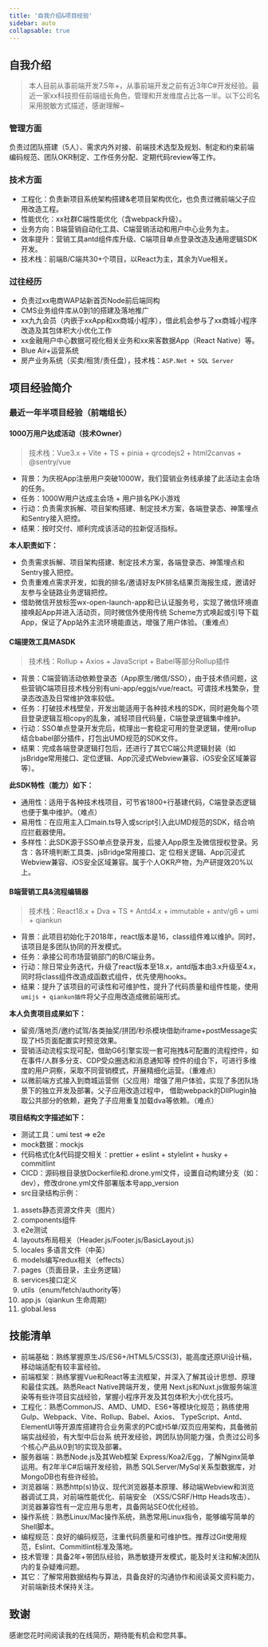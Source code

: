 ```yaml
---
title: '自我介绍&项目经验'
sidebar: auto
collapsable: true
---
```


## 自我介绍
> 本人目前从事前端开发7.5年+，从事前端开发之前有近3年C#开发经验。最近一家xx科技担任前端组长角色，管理和开发维度占比各一半。以下公司名采用脱敏方式描述，感谢理解~

### 管理方面
负责过团队搭建（5人）、需求内外对接、前端技术选型及规划、制定和约束前端编码规范、团队OKR制定、工作任务分配、定期代码review等工作。

### 技术方面
+ 工程化：负责新项目系统架构搭建&老项目架构优化，也负责过微前端父子应用改造工程。
+ 性能优化：xx社群C端性能优化（含webpack升级）。
+ 业务方向：B端营销自动化工具、C端营销活动和用户中心业务为主。
+ 效率提升：营销工具antd组件库升级、C端项目单点登录改造及通用逻辑SDK开发。
+ 技术栈：前端B/C端共30+个项目，以React为主，其余为Vue相关。

### 过往经历
+ 负责过xx电商WAP站新首页Node前后端同构
+ CMS业务组件库从0到1的搭建及落地推广
+ xx九九会员（内嵌于xxApp和xx商城小程序），借此机会参与了xx商城小程序改造及其包体积大小优化工作
+ xx金融用户中心数据可视化相关业务和xx来客数据App（React Native）等。
+ Blue Air+运营系统
+ 房产业务系统（买卖/租赁/责任盘），技术栈：`ASP.Net + SQL Server`

## 项目经验简介

### 最近一年半项目经验（前端组长）

#### 1000万用户达成活动（技术Owner）
> 技术栈：Vue3.x + Vite + TS + pinia + qrcodejs2 + html2canvas + @sentry/vue
+ 背景：为庆祝App注册用户突破1000W，我们营销业务线承接了此活动主会场的任务。
+ 任务：1000W用户达成主会场 + 用户排名PK小游戏
+ 行动：负责需求拆解、项目架构搭建、制定技术方案，各端登录态、神策埋点和Sentry接入把控。
+ 结果：按时交付、顺利完成该活动的拉新促活指标。

**本人职责如下：**

+ 负责需求拆解、项目架构搭建、制定技术方案，各端登录态、神策埋点和Sentry接入把控。 
+ 负责重难点需求开发，如我的排名/邀请好友PK排名结果页海报生成，邀请好友参与全链路业务逻辑把控。
+ 借助微信开放标签wx-open-launch-app和已认证服务号，实现了微信环境直接唤起App并进入活动页，同时微信外使用传统 Scheme方式唤起或引导下载App，保证了App站外主流环境能直达，增强了用户体验。（重难点）

#### C端提效工具MASDK
> 技术栈：Rollup + Axios + JavaScript + Babel等部分Rollup插件

+ 背景：C端营销活动依赖登录态（App原生/微信/SSO），由于技术债问题，这些营销C端项目技术栈分别有uni-app/eggjs/vue/react。可谓技术栈繁杂，登录态改造及日常维护效率较低。
+ 任务：打破技术栈壁垒，开发出能适用于各种技术栈的SDK，同时避免每个项目登录逻辑互相copy的乱象，减轻项目代码量，C端登录逻辑集中维护。
+ 行动：SSO单点登录开发完后，梳理出一套稳定可用的登录逻辑，使用rollup结合babel部分插件，打包出UMD规范的SDK文件。
+ 结果：完成各端登录逻辑打包后，还进行了其它C端公共逻辑封装（如jsBridge常用接口、定位逻辑、App沉浸式Webview兼容、iOS安全区域兼容等）。

**此SDK特性（能力）如下：**
+ 通用性：适用于各种技术栈项目，可节省1800+行基建代码，C端登录态逻辑也便于集中维护。（难点） 
+ 易用性：在应用主入口main.ts导入或script引入此UMD规范的SDK，结合响应拦截器使用。 
+ 多样性：此SDK源于SSO单点登录开发，后接入App原生及微信授权登录。另含：各环境判断工具类、jsBridge常用接口、定 位相关逻辑、App沉浸式Webview兼容、iOS安全区域兼容。属于个人OKR产物，为产研提效20%以上。

#### B端营销工具&流程编辑器
> 技术栈：React18.x + Dva + TS + Antd4.x + immutable + antv/g6 + umi + qiankun

+ 背景：此项目初始化于2018年，react版本是16，class组件难以维护。同时，该项目是多团队协同的开发模式。
+ 任务：承接公司市场营销部门的B/C端业务。
+ 行动：除日常业务迭代，升级了react版本至18.x，antd版本由3.x升级至4.x，同时将class组件改造成函数式组件，优先使用hooks。
+ 结果：提升了该项目的可读性和可维护性，提升了代码质量和组件性能，使用`umijs + qiankun插件`将父子应用改造成微前端形式。

**本人负责项目成果如下：**

+ 留资/落地页/邀约试驾/各类抽奖/拼团/秒杀模块借助iframe+postMessage实现了H5页面配置实时预览效果。 
+ 营销活动流程实现可配，借助G6引擎实现一套可拖拽&可配置的流程控件，如在事件/人群多分支、CDP受众圈选和消息通知等  控件的组合下，可进行多维度的用户洞察，采取不同营销模式，开展精细化运营。（重难点）
+ 以微前端方式接入到商城运营侧（父应用）增强了用户体验，实现了多团队场景下的独立开发及部署。父子应用改造过程中， 借助webpack的DllPlugin抽取公共部分的依赖，避免了子应用重复加载dva等依赖。（难点）

**项目结构文字描述如下：**
+ 测试工具：umi test => e2e
+ mock数据：mockjs
+ 代码格式化&代码提交相关：prettier + eslint + stylelint + husky + commitlint
+ CICD：源码根目录放Dockerfile和.drone.yml文件，设置自动构建分支（如：dev），修改drone.yml文件部署版本号app_version
+ src目录结构示例：
1. assets静态资源文件夹（图片）
2. components组件
3. e2e测试
4. layouts布局相关（Header.js/Footer.js/BasicLayout.js）
5. locales 多语言文件（中英）
6. models编写redux相关（effects）
7. pages（页面目录，主业务逻辑）
8. services接口定义
9. utils（enum/fetch/authority等）
10. app.js（qiankun 生命周期）
11. global.less

## 技能清单
+ 前端基础：熟练掌握原生JS/ES6+/HTML5/CSS(3)，能高度还原UI设计稿，移动端适配有较丰富经验。 
+ 前端框架：熟练掌握Vue和React等主流框架，并深入了解其设计思想、原理和最佳实践。熟悉React Native跨端开发，使用 Next.js和Nuxt.js做服务端渲染等有些许项目实战经验，掌握小程序开发及其包体积大小优化技巧。 
+ 工程化：熟悉CommonJS、AMD、UMD、ES6+等模块化规范；熟练使用Gulp、Webpack、Vite、Rollup、Babel、Axios、 TypeScript、Antd、ElementUI等开源库搭建符合业务需求的PC或H5单/双页应用架构，具备微前端实战经验，有大型中后台系 统开发经验，跨团队协同能力强，负责过公司多个核心产品从0到1的实现及部署。 
+ 服务器端：熟悉Node.js及其Web框架 Express/Koa2/Egg，了解Nginx简单运用。有2年半C#后端开发经验，熟悉 SQLServer/MySql关系型数据库，对MongoDB也有些许经验。 
+ 浏览器端：熟悉http(s)协议、现代浏览器基本原理、移动端Webview和浏览器调试工具，对前端性能优化、前端安全 （XSS/CSRF/Http Heads攻击）、浏览器兼容性有一定应用与思考，具备网站SEO优化经验。 
+ 操作系统：熟悉Linux/Mac操作系统，熟悉常用Linux指令，能够编写简单的Shell脚本。 
+ 编程规范：良好的编码规范，注重代码质量和可维护性。推荐过Git使用规范，Eslint、Commitlint标准及落地。 
+ 技术管理：具备2年+带团队经验，熟悉敏捷开发模式，能及时关注和解决团队内的复杂疑难问题。 
+ 其它：了解常用数据结构与算法，具备良好的沟通协作和阅读英文资料能力，对前端新技术保持关注。

## 致谢
感谢您花时间阅读我的在线简历，期待能有机会和您共事。
